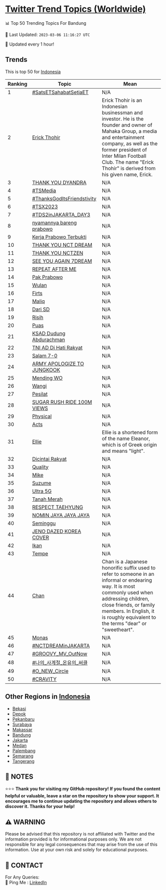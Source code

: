 [Twitter Trend Topics (Worldwide)](https://github.com/ErcinDedeoglu/Twitter-Trend-Topics)
==========


📊 Top 50 Trending Topics For Bandung

📆 Last Updated: `2023-03-06 11:16:27 UTC`

🔧 Updated every 1 hour!


## Trends

This is top 50 for [Indonesia](</Indonesia>)

| Ranking | Topic | Mean |
| ------- | ------------ | ------------ |
| 1 | [#SatsETSahabatSetiaET](http://twitter.com/search?q=%23SatsETSahabatSetiaET) | N/A |
| 2 | [Erick Thohir](http://twitter.com/search?q=Erick+Thohir) | Erick Thohir is an Indonesian businessman and investor. He is the founder and owner of Mahaka Group, a media and entertainment company, as well as the former president of Inter Milan Football Club. The name "Erick Thohir" is derived from his given name, Erick. |
| 3 | [THANK YOU DYANDRA](http://twitter.com/search?q=THANK+YOU+DYANDRA) | N/A |
| 4 | [#TSMedia](http://twitter.com/search?q=%23TSMedia) | N/A |
| 5 | [#ThanksGodItsFriendstivity](http://twitter.com/search?q=%23ThanksGodItsFriendstivity) | N/A |
| 6 | [#TSX2023](http://twitter.com/search?q=%23TSX2023) | N/A |
| 7 | [#TDS2inJAKARTA_DAY3](http://twitter.com/search?q=%23TDS2inJAKARTA_DAY3) | N/A |
| 8 | [nyamannya bareng prabowo](http://twitter.com/search?q=nyamannya+bareng+prabowo) | N/A |
| 9 | [Kerja Prabowo Terbukti](http://twitter.com/search?q=Kerja+Prabowo+Terbukti) | N/A |
| 10 | [THANK YOU NCT DREAM](http://twitter.com/search?q=THANK+YOU+NCT+DREAM) | N/A |
| 11 | [THANK YOU NCTZEN](http://twitter.com/search?q=THANK+YOU+NCTZEN) | N/A |
| 12 | [SEE YOU AGAIN 7DREAM](http://twitter.com/search?q=SEE+YOU+AGAIN+7DREAM) | N/A |
| 13 | [REPEAT AFTER ME](http://twitter.com/search?q=REPEAT+AFTER+ME) | N/A |
| 14 | [Pak Prabowo](http://twitter.com/search?q=Pak+Prabowo) | N/A |
| 15 | [Wulan](http://twitter.com/search?q=Wulan) | N/A |
| 16 | [Firts](http://twitter.com/search?q=Firts) | N/A |
| 17 | [Maliq](http://twitter.com/search?q=Maliq) | N/A |
| 18 | [Dari SD](http://twitter.com/search?q=Dari+SD) | N/A |
| 19 | [Risih](http://twitter.com/search?q=Risih) | N/A |
| 20 | [Puas](http://twitter.com/search?q=Puas) | N/A |
| 21 | [KSAD Dudung Abdurachman](http://twitter.com/search?q=KSAD+Dudung+Abdurachman) | N/A |
| 22 | [TNI AD Di Hati Rakyat](http://twitter.com/search?q=TNI+AD+Di+Hati+Rakyat) | N/A |
| 23 | [Salam 7-0](http://twitter.com/search?q=Salam+7-0) | N/A |
| 24 | [ARMY APOLOGIZE TO JUNGKOOK](http://twitter.com/search?q=ARMY+APOLOGIZE+TO+JUNGKOOK) | N/A |
| 25 | [Mending WO](http://twitter.com/search?q=Mending+WO) | N/A |
| 26 | [Wangi](http://twitter.com/search?q=Wangi) | N/A |
| 27 | [Pesilat](http://twitter.com/search?q=Pesilat) | N/A |
| 28 | [SUGAR RUSH RIDE 100M VIEWS](http://twitter.com/search?q=SUGAR+RUSH+RIDE+100M+VIEWS) | N/A |
| 29 | [Physical](http://twitter.com/search?q=Physical) | N/A |
| 30 | [Acts](http://twitter.com/search?q=Acts) | N/A |
| 31 | [Ellie](http://twitter.com/search?q=Ellie) | Ellie is a shortened form of the name Eleanor, which is of Greek origin and means "light". |
| 32 | [Dicintai Rakyat](http://twitter.com/search?q=Dicintai+Rakyat) | N/A |
| 33 | [Quality](http://twitter.com/search?q=Quality) | N/A |
| 34 | [Mike](http://twitter.com/search?q=Mike) | N/A |
| 35 | [Suzume](http://twitter.com/search?q=Suzume) | N/A |
| 36 | [Ultra 5G](http://twitter.com/search?q=Ultra+5G) | N/A |
| 37 | [Tanah Merah](http://twitter.com/search?q=Tanah+Merah) | N/A |
| 38 | [RESPECT TAEHYUNG](http://twitter.com/search?q=RESPECT+TAEHYUNG) | N/A |
| 39 | [NOMIN JAYA JAYA JAYA](http://twitter.com/search?q=NOMIN+JAYA+JAYA+JAYA) | N/A |
| 40 | [Seminggu](http://twitter.com/search?q=Seminggu) | N/A |
| 41 | [JENO DAZED KOREA COVER](http://twitter.com/search?q=JENO+DAZED+KOREA+COVER) | N/A |
| 42 | [Ikan](http://twitter.com/search?q=Ikan) | N/A |
| 43 | [Tempe](http://twitter.com/search?q=Tempe) | N/A |
| 44 | [Chan](http://twitter.com/search?q=Chan) | Chan is a Japanese honorific suffix used to refer to someone in an informal or endearing way. It is most commonly used when addressing children, close friends, or family members. In English, it is roughly equivalent to the terms "dear" or "sweetheart". |
| 45 | [Monas](http://twitter.com/search?q=Monas) | N/A |
| 46 | [#NCTDREAMinJAKARTA](http://twitter.com/search?q=%23NCTDREAMinJAKARTA) | N/A |
| 47 | [#GROOVY_MV_OutNow](http://twitter.com/search?q=%23GROOVY_MV_OutNow) | N/A |
| 48 | [#나의_사계절_온유의_써클](http://twitter.com/search?q=%23%eb%82%98%ec%9d%98_%ec%82%ac%ea%b3%84%ec%a0%88_%ec%98%a8%ec%9c%a0%ec%9d%98_%ec%8d%a8%ed%81%b4) | N/A |
| 49 | [#O_NEW_Circle](http://twitter.com/search?q=%23O_NEW_Circle) | N/A |
| 50 | [#CRAVITY](http://twitter.com/search?q=%23CRAVITY) | N/A |



## Other Regions in [Indonesia](</Indonesia>)

* [Bekasi](</Indonesia/Bekasi.md>)
* [Depok](</Indonesia/Depok.md>)
* [Pekanbaru](</Indonesia/Pekanbaru.md>)
* [Surabaya](</Indonesia/Surabaya.md>)
* [Makassar](</Indonesia/Makassar.md>)
* [Bandung](</Indonesia/Bandung.md>)
* [Jakarta](</Indonesia/Jakarta.md>)
* [Medan](</Indonesia/Medan.md>)
* [Palembang](</Indonesia/Palembang.md>)
* [Semarang](</Indonesia/Semarang.md>)
* [Tangerang](</Indonesia/Tangerang.md>)



## 📝 NOTES

⭐⭐⭐ **Thank you for visiting my GitHub repository! If you found the content helpful or valuable, leave a star on the repository to show your support. It encourages me to continue updating the repository and allows others to discover it. Thanks for your help!**


## ⚠️ WARNING

Please be advised that this repository is not affiliated with Twitter and the information provided is for informational purposes only. We are not responsible for any legal consequences that may arise from the use of this information. Use at your own risk and solely for educational purposes.


## 📨 CONTACT

 For Any Queries:  
            🏓 Ping Me : [LinkedIn](https://www.linkedin.com/in/ercindedeoglu/)

